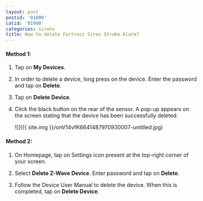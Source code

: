 ```yaml
---
layout: post
postid: '01000'
catid: '01900'
categories: sirens
title: How to delete Fortrezz Siren Strobe Alarm?
---
```


#### **Method 1:**

1. Tap on **My Devices**.

2. In order to delete a device, long press on the device. Enter the password and tap on **Delete**.

3. Tap on **Delete Device**.

4. Click the black button on the rear of the sensor. A pop-up appears on the screen stating that the device has been successfully deleted.

    ![]({{ site.img }}/onV14vfK6641487970930007-untitled.jpg)

#### **Method 2:**

1. On Homepage, tap on Settings icon present at the top-right corner of your screen.

2. Select **Delete Z-Wave Device**. Enter password and tap on **Delete**.

3. Follow the Device User Manual to delete the device. When this is completed, tap on **Delete Device**.